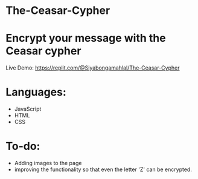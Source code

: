 # The-Ceasar-Cypher
# Encrypt your message with the Ceasar cypher
Live Demo: https://replit.com/@Siyabongamahlal/The-Ceasar-Cypher

# Languages: 
* JavaScript
* HTML
* CSS

# To-do:
* Adding images to the page
* improving the functionality so that even the letter 'Z' 
can be encrypted.

